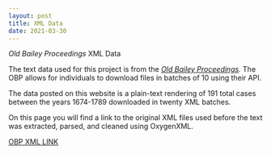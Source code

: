 ```yaml
---
layout: post
title: XML Data
date: 2021-03-30
---
```


<em> Old Bailey Proceedings </em> XML Data

The text data used for this project is from the <em> [Old Bailey Proceedings](https://www.oldbaileyonline.org/).</em> The OBP allows for individuals to download files in batches of 10 using their API. 

The data posted on this website is a plain-text rendering of 191 total cases between the years 1674-1789 downloaded in twenty XML batches. 

On this page you will find a link to the original XML files used before the text was extracted, parsed, and cleaned using OxygenXML. 

[OBP XML LINK](https://github.com/comp-methods-fsu-2021/StaufenbielCorpora/blob/6c8ec24fe0b6171dd1b0b7c753b36e63211f3a9a/OBPXMLDATA.zip)
